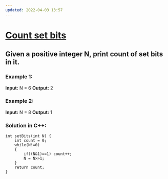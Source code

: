 ```yaml
---
updated: 2022-04-03 13:57
---
```

# [ Count set bits ](https://practice.geeksforgeeks.org/problems/set-bits0143/1)
## Given a positive integer N, print count of set bits in it. 
### Example 1:
**Input:**
N = 6
**Output:**
2

### Example 2:
**Input:**
N = 8
**Output:**
1

### Solution in C++:
```      
int setBits(int N) {
    int count = 0;
    while(N!=0)
    {
        if((N&1)==1) count++;
        N = N>>1;
    }
    return count;
}
```